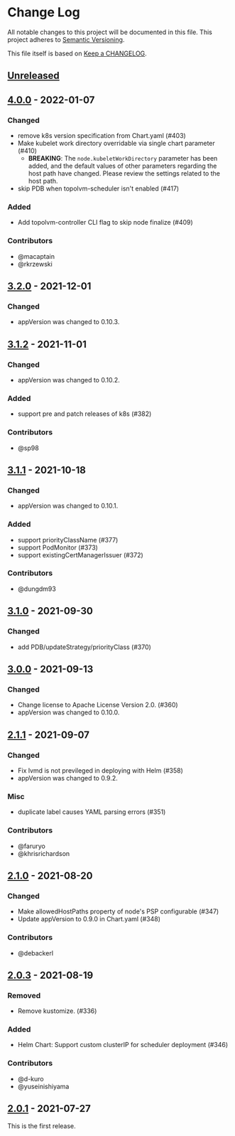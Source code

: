 # Change Log

All notable changes to this project will be documented in this file.
This project adheres to [Semantic Versioning](http://semver.org/).

This file itself is based on [Keep a CHANGELOG](https://keepachangelog.com/en/0.3.0/).

## [Unreleased]

## [4.0.0] - 2022-01-07

### Changed
- remove k8s version specification from Chart.yaml (#403)
- Make kubelet work directory overridable via single chart parameter (#410)
  - **BREAKING**: The `node.kubeletWorkDirectory` parameter has been added, and the default values of other parameters regarding the host path have changed. Please review the settings related to the host path.
- skip PDB when topolvm-scheduler isn't enabled (#417)

### Added
- Add topolvm-controller CLI flag to skip node finalize (#409)

### Contributors
- @macaptain
- @rkrzewski

## [3.2.0] - 2021-12-01
### Changed
- appVersion was changed to 0.10.3.

## [3.1.2] - 2021-11-01
### Changed
- appVersion was changed to 0.10.2.

### Added
- support pre and patch releases of k8s (#382)

### Contributors
- @sp98

## [3.1.1] - 2021-10-18

### Changed
- appVersion was changed to 0.10.1.

### Added

- support priorityClassName (#377)
- support PodMonitor (#373)
- support existingCertManagerIssuer (#372)

### Contributors
- @dungdm93

## [3.1.0] - 2021-09-30

### Changed
- add PDB/updateStrategy/priorityClass (#370)

## [3.0.0] - 2021-09-13

### Changed
- Change license to Apache License Version 2.0. (#360)
- appVersion was changed to 0.10.0.

## [2.1.1] - 2021-09-07

### Changed
- Fix lvmd is not previleged in deploying with Helm (#358)
- appVersion was changed to 0.9.2.

### Misc
- duplicate label causes YAML parsing errors (#351)

### Contributors
- @faruryo
- @khrisrichardson

## [2.1.0] - 2021-08-20

### Changed
- Make allowedHostPaths property of node's PSP configurable (#347)
- Update appVersion to 0.9.0 in Chart.yaml (#348)

### Contributors
- @debackerl

## [2.0.3] - 2021-08-19

### Removed
- Remove kustomize. (#336)

### Added
- Helm Chart: Support custom clusterIP for scheduler deployment (#346)

### Contributors
- @d-kuro
- @yuseinishiyama

## [2.0.1] - 2021-07-27

This is the first release.

[Unreleased]: https://github.com/topolvm/topolvm/compare/topolvm-chart-v4.0.0...HEAD
[4.0.0]: https://github.com/topolvm/topolvm/compare/topolvm-chart-v3.2.0...topolvm-chart-v4.0.0
[3.2.0]: https://github.com/topolvm/topolvm/compare/topolvm-chart-v3.1.2...topolvm-chart-v3.2.0
[3.1.2]: https://github.com/topolvm/topolvm/compare/topolvm-chart-v3.1.1...topolvm-chart-v3.1.2
[3.1.1]: https://github.com/topolvm/topolvm/compare/topolvm-chart-v3.1.0...topolvm-chart-v3.1.1
[3.1.0]: https://github.com/topolvm/topolvm/compare/topolvm-chart-v3.0.0...topolvm-chart-v3.1.0
[3.0.0]: https://github.com/topolvm/topolvm/compare/topolvm-chart-v2.1.1...topolvm-chart-v3.0.0
[2.1.1]: https://github.com/topolvm/topolvm/compare/topolvm-chart-v2.1.0...topolvm-chart-v2.1.1
[2.1.0]: https://github.com/topolvm/topolvm/compare/topolvm-chart-v2.0.3...topolvm-chart-v2.1.0
[2.0.3]: https://github.com/topolvm/topolvm/compare/topolvm-chart-v2.0.1...topolvm-chart-v2.0.3
[2.0.1]: https://github.com/topolvm/topolvm/releases/tag/topolvm-chart-v2.0.1
